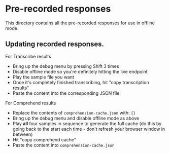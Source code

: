 # Pre-recorded responses

This directory contains all the pre-recorded responses for use in offline mode.

## Updating recorded responses.

For Transcribe results

 * Bring up the debug menu by pressing Shift 3 times
 * Disable offline mode so you're definitely hitting the live endpoint
 * Play the sample file you want
 * Once it's completely finished transcribing, hit "copy transcription results"
 * Paste the content into the corresponding JSON file

For Comprehend results

 * Replace the contents of `comprehension-cache.json` with: `{}`
 * Bring up the debug menu and disable offline mode as above
 * Play **all** four samples in sequence to generate the full cache (do this by going back to the start each time - don't refresh your browser window in between)
 * Hit "copy comprehend cache"
 * Paste the content into `comprehension-cache.json`
